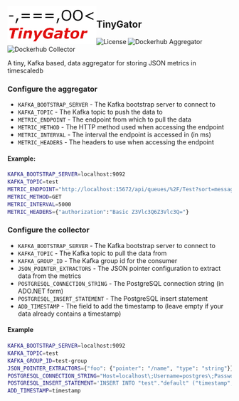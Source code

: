 <img src="assets/TinyGator.png" alt="logo" width="200" align="left"/>

## TinyGator
![License](https://img.shields.io/github/license/Azer0s/TinyGator)
![Dockerhub Aggregator](https://img.shields.io/badge/dockerhub-Aggregator-blue)
![Dockerhub Collector](https://img.shields.io/badge/dockerhub-Collector-blue)

A tiny, Kafka based, data aggregator for storing JSON metrics in timescaledb

### Configure the aggregator

* `KAFKA_BOOTSTRAP_SERVER` - The Kafka bootstrap server to connect to
* `KAFKA_TOPIC` - The Kafka topic to push the data to
* `METRIC_ENDPOINT` - The endpoint from which to pull the data
* `METRIC_METHOD` - The HTTP method used when accessing the endpoint
* `METRIC_INTERVAL` - The interval the endpoint is accessed in (in ms)
* `METRIC_HEADERS` - The headers to use when accessing the endpoint

#### Example:

```bash
KAFKA_BOOTSTRAP_SERVER=localhost:9092
KAFKA_TOPIC=test
METRIC_ENDPOINT="http://localhost:15672/api/queues/%2F/Test?sort=message_stats.publish_details.rate&sort_reverse=true&columns=name,message_stats.publish_details.rate,message_stats.deliver_get_details.rate"
METRIC_METHOD=GET
METRIC_INTERVAL=5000
METRIC_HEADERS={"authorization":"Basic Z3Vlc3Q6Z3Vlc3Q="}
```

### Configure the collector

* `KAFKA_BOOTSTRAP_SERVER` - The Kafka bootstrap server to connect to
* `KAFKA_TOPIC` - The Kafka topic to pull the data from
* `KAFKA_GROUP_ID` - The Kafka group id for the consumer
* `JSON_POINTER_EXTRACTORS` - The JSON pointer configuration to extract data from the metrics
* `POSTGRESQL_CONNECTION_STRING` - The PostgreSQL connection string (in ADO.NET form)
* `POSTGRESQL_INSERT_STATEMENT` - The PostgreSQL insert statement
* `ADD_TIMESTAMP` - The field to add the timestamp to (leave empty if your data already contains a timestamp)

#### Example

```bash
KAFKA_BOOTSTRAP_SERVER=localhost:9092
KAFKA_TOPIC=test
KAFKA_GROUP_ID=test-group
JSON_POINTER_EXTRACTORS={"foo": {"pointer": "/name", "type": "string"}}
POSTGRESQL_CONNECTION_STRING="Host=localhost\;Username=postgres\;Password=timescale"
POSTGRESQL_INSERT_STATEMENT='INSERT INTO "test"."default" ("timestamp", "value") VALUES (@timestamp, @foo)'
ADD_TIMESTAMP=timestamp
```
